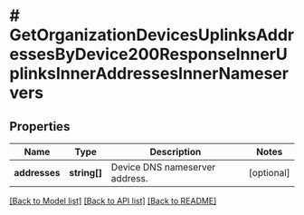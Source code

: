 # # GetOrganizationDevicesUplinksAddressesByDevice200ResponseInnerUplinksInnerAddressesInnerNameservers

## Properties

Name | Type | Description | Notes
------------ | ------------- | ------------- | -------------
**addresses** | **string[]** | Device DNS nameserver address. | [optional]

[[Back to Model list]](../../README.md#models) [[Back to API list]](../../README.md#endpoints) [[Back to README]](../../README.md)

